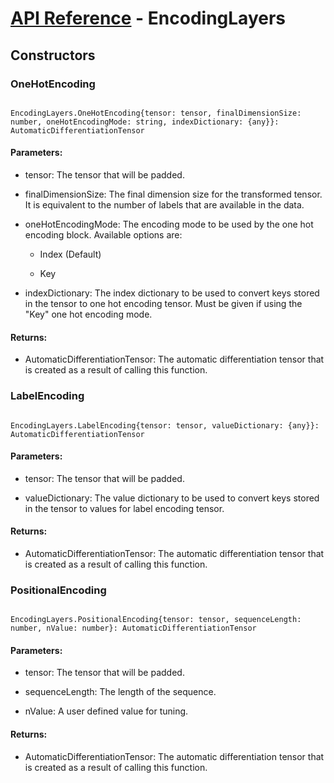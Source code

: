 # [API Reference](../API.md) - EncodingLayers

## Constructors

### OneHotEncoding

```

EncodingLayers.OneHotEncoding{tensor: tensor, finalDimensionSize: number, oneHotEncodingMode: string, indexDictionary: {any}}: AutomaticDifferentiationTensor

```

#### Parameters:

* tensor: The tensor that will be padded.

* finalDimensionSize: The final dimension size for the transformed tensor. It is equivalent to the number of labels that are available in the data.

* oneHotEncodingMode: The encoding mode to be used by the one hot encoding block. Available options are:

	* Index (Default)

	* Key

* indexDictionary: The index dictionary to be used to convert keys stored in the tensor to one hot encoding tensor. Must be given if using the "Key" one hot encoding mode.

#### Returns:

* AutomaticDifferentiationTensor: The automatic differentiation tensor that is created as a result of calling this function.

### LabelEncoding

```

EncodingLayers.LabelEncoding{tensor: tensor, valueDictionary: {any}}: AutomaticDifferentiationTensor

```

#### Parameters:

* tensor: The tensor that will be padded.

* valueDictionary: The value dictionary to be used to convert keys stored in the tensor to values for label encoding tensor.

#### Returns:

* AutomaticDifferentiationTensor: The automatic differentiation tensor that is created as a result of calling this function.

### PositionalEncoding

```

EncodingLayers.PositionalEncoding{tensor: tensor, sequenceLength: number, nValue: number}: AutomaticDifferentiationTensor

```

#### Parameters:

* tensor: The tensor that will be padded.

* sequenceLength: The length of the sequence.

* nValue: A user defined value for tuning.

#### Returns:

* AutomaticDifferentiationTensor: The automatic differentiation tensor that is created as a result of calling this function.
